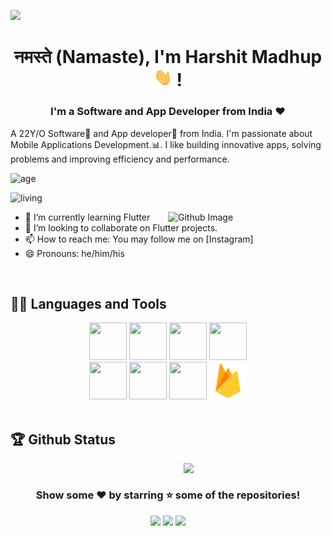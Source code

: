 ![](https://raw.githubusercontent.com/halfrost/halfrost/master/icons/header_.png)

<h1 align="center"> नमस्ते (Namaste), I'm Harshit Madhup <img src="https://raw.githubusercontent.com/ABSphreak/ABSphreak/master/gifs/Hi.gif" width="30px"> ! </h1>

<h3 align="center">I'm a Software and App Developer from India ❤</h3>
  
A 22Y/O Software🌈 and App developer🎯 from India. I'm passionate about Mobile Applications Development.:bar_chart:. I like building innovative apps, solving problems and improving efficiency and performance. 


![age](https://img.shields.io/badge/age-22-blue)

![living](https://img.shields.io/badge/living-Bokaro-3c9)

<img width="50%" align="right" alt="Github Image" src="https://raw.githubusercontent.com/onimur/.github/master/.resources/git-header.svg" />

- 🌱 I’m currently learning Flutter
- 👯 I’m looking to collaborate on Flutter projects.
- 📫 How to reach me: You may follow me on [Instagram]
- 😄 Pronouns: he/him/his

<br />


## 👨‍💻 Languages and Tools

<div align="center">
  


<img src="https://github.com/Subhampreet/Subhampreet/blob/master/logos/JS.png?raw=true" height="60" width="60">

<img src="https://github.com/Subhampreet/Subhampreet/blob/master/logos/css.png?raw=true" height="60" width="60">
<img src="https://github.com/Subhampreet/Subhampreet/blob/master/logos/html.png?raw=true" height="60" width="60">

<img src="https://img.icons8.com/color/452/mongodb.png" height="60" width="60">

<br>


<img src="https://github.com/Subhampreet/Subhampreet/blob/master/logos/sql.png?raw=true" height="60" width="60">

<img src="https://github.com/Subhampreet/Subhampreet/blob/master/logos/git.png?raw=true" height="60" width="60">
<img src="https://github.com/Subhampreet/Subhampreet/blob/master/logos/vs.png?raw=true" height="60" width="60">

<img height="60" src="https://raw.githubusercontent.com/github/explore/80688e429a7d4ef2fca1e82350fe8e3517d3494d/topics/firebase/firebase.png">


</div>

<br >

## 🏆 Github Status

<img  src="https://github-readme-stats.vercel.app/api?username=HarshitMadhup&show_icons=true&hide_border=true&theme=dark&count_private=true" width="45%" align="right" >


<br>

<div align="center">


### Show some ❤️ by starring ⭐ some of the repositories!


[<img src="https://img.shields.io/badge/linkedin-%230077B5.svg?&style=for-the-badge&logo=linkedin&logoColor=white">](https://www.linkedin.com/in/subhampreet-mohanty-534b9b1a9/)
[<img src="https://img.shields.io/badge/instagram-%23E4405F.svg?&style=for-the-badge&logo=instagram&logoColor=white">](https://www.instagram.com/_the.odist_/?hl=en)
[<img src="https://img.shields.io/badge/facebook-%231877F2.svg?&style=for-the-badge&logo=facebook&logoColor=white">](https://www.facebook.com/subhampreet.mohanty/)




</div>






